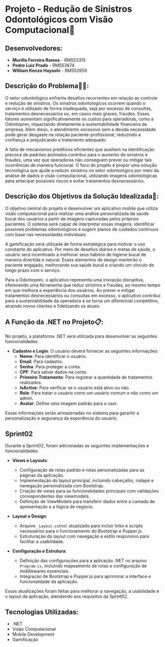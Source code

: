 # Projeto - Redução de Sinistros Odontológicos com Visão Computacional🦷

## Desenvolvedores:

- **Murillo Ferreira Ramos** - RM553315
- **Pedro Luiz Prado** - RM553874
- **William Kenzo Hayashi** - RM552659

## Descrição do Problema👨‍⚕️:

O setor odontológico enfrenta desafios recorrentes em relação ao controle e redução de sinistros. Os sinistros odontológicos ocorrem quando o serviço é utilizado de forma inadequada, seja por excesso de consultas, tratamentos desnecessários ou, em casos mais graves, fraudes. Esses fatores aumentam significativamente os custos para operadoras, como a Odontoprev, impactando diretamente a sustentabilidade financeira da empresa. Além disso, o atendimento excessivo sem a devida necessidade pode gerar desgaste na relação paciente-profissional, reduzindo a confiança e prejudicando o tratamento adequado.

A falta de mecanismos preditivos eficientes que auxiliem na identificação precoce de padrões anômalos contribui para o aumento de sinistros e fraudes, uma vez que operadoras não conseguem prever ou mitigar tais ocorrências de maneira funcional. O foco do projeto é propor uma solução tecnológica que ajude a reduzir sinistros no setor odontológico por meio da análise de dados e visão computacional, utilizando imagens odontológicas para antecipar possíveis riscos e evitar tratamentos desnecessários.

## Descrição dos Objetivos da Solução Idealizada🤖:

O objetivo central do projeto é desenvolver um aplicativo mobile que utiliza visão computacional para realizar uma análise personalizada da saúde bucal dos usuários a partir de imagens capturadas pelos próprios pacientes. O sistema será capaz de interpretar essas imagens, identificar possíveis problemas odontológicos e sugerir planos de cuidados contínuos com base nas necessidades individuais.

A gamificação será utilizada de forma estratégica para motivar o uso constante do aplicativo. Por meio de desafios diários e metas de saúde, o usuário será incentivado a melhorar seus hábitos de higiene bucal de maneira divertida e natural. Esses elementos de design manterão o paciente engajado, melhorando sua saúde bucal e criando um vínculo de longo prazo com o serviço.

Para a Odontoprev, o aplicativo representa uma inovação disruptiva, oferecendo uma ferramenta que reduz sinistros e fraudes, ao mesmo tempo em que melhora a experiência dos usuários. Ao prever e mitigar tratamentos desnecessários ou consultas em excesso, o aplicativo contribui para a sustentabilidade da operadora e se torna um diferencial competitivo, atraindo novos clientes e fidelizando os atuais.

## A Função da .NET no Projeto📋:

No projeto, a plataforma .NET será utilizada para desenvolver as seguintes funcionalidades:

- **Cadastro e Login**: O usuário deverá fornecer as seguintes informações:
  - **Nome**: Para identificar o usuário.
  - **Email**: Para cadastro.
  - **Senha**: Para proteger a conta.
  - **CPF**: Para salvar dados na conta.
  - **Primeiro Tratamento**: Para registrar a quantidade de tratamentos realizados.
  - **IsActive**: Para verificar se o usuário está ativo ou não.
  - **Role**: Para tratar o usuário como um usuário comum e não como um admin.
  - **Avatar**: Define uma imagem padrão para o user.

Essas informações serão armazenadas no sistema para garantir a personalização e segurança da experiência do usuário.

## Sprint02

Durante a Sprint02, foram adicionadas as seguintes implementações e funcionalidades:

- **Views e Layouts**:
  - Configuração de rotas padrão e rotas personalizadas para as páginas da aplicação.
  - Implementação do layout principal, incluindo cabeçalho, rodapé e navegação personalizada com Bootstrap.
  - Criação de views para as funcionalidades principais com validações correspondentes das viewmodels.
  - Definição de ViewModels para transferir dados entre a camada de apresentação e a lógica de negócio.

- **Layout e Design**:
  - Arquivo `_Layout.cshtml` atualizado para incluir links e scripts necessários para o funcionamento do Bootstrap e Popper.js.
  - Estruturação do layout com navegação e estilo responsivo para facilitar a usabilidade.

- **Configuração e Estrutura**:
  - Definição das configurações para a aplicação .NET no arquivo `Program.cs`, incluindo mapeamento de rotas e configuração de middlewares essenciais.
  - Integração de Bootstrap e Popper.js para aprimorar a interface e funcionalidade da aplicação.

Essas atualizações foram feitas para melhorar a navegação, a usabilidade e o layout da aplicação, atendendo aos requisitos da Sprint02.

## Tecnologias Utilizadas:

- .NET
- Visão Computacional
- Mobile Development
- Gamificação




